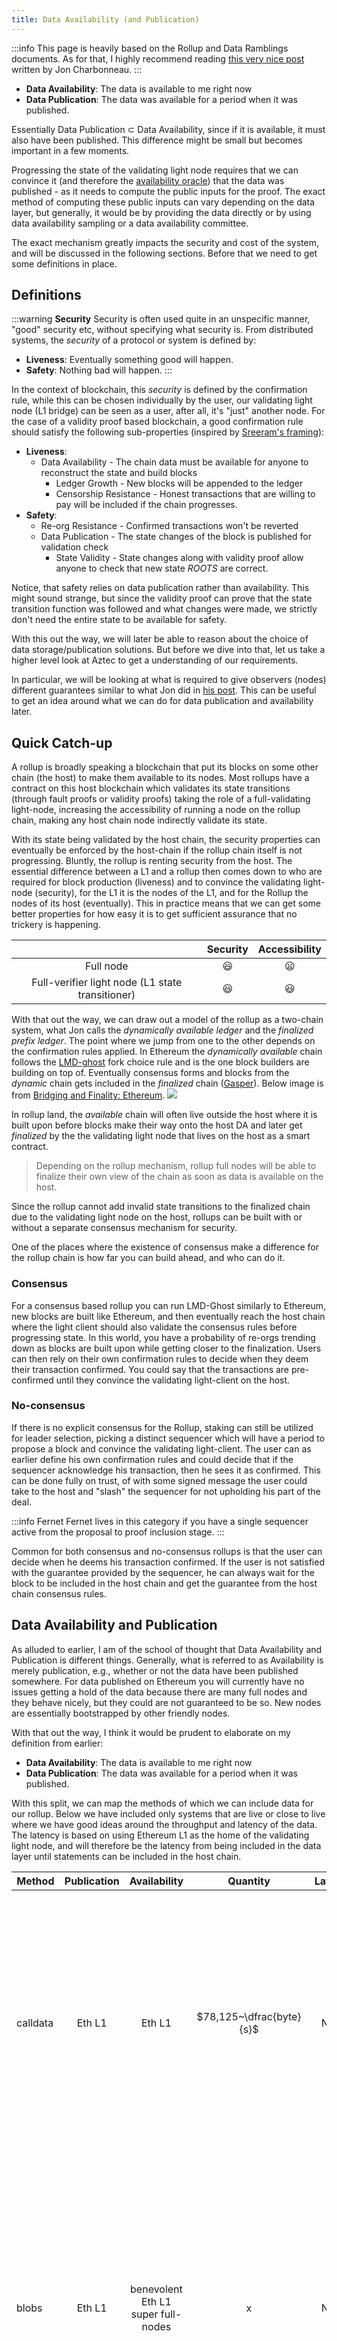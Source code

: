 ```yaml
---
title: Data Availability (and Publication)
---
```


:::info
This page is heavily based on the Rollup and Data Ramblings documents. As for that, I highly recommend reading [this very nice post](https://dba.xyz/do-rollups-inherit-security/) written by Jon Charbonneau.
:::

- **Data Availability**: The data is available to me right now
- **Data Publication**: The data was available for a period when it was published.

Essentially Data Publication $\subset$ Data Availability, since if it is available, it must also have been published. This difference might be small but becomes important in a few moments.

Progressing the state of the validating light node requires that we can convince it (and therefore the [availability oracle](./index.md#availability-oracle)) that the data was published - as it needs to compute the public inputs for the proof. The exact method of computing these public inputs can vary depending on the data layer, but generally, it would be by providing the data directly or by using data availability sampling or a data availability committee.

The exact mechanism greatly impacts the security and cost of the system, and will be discussed in the following sections. Before that we need to get some definitions in place. 

## Definitions

:::warning **Security**
Security is often used quite in an unspecific manner, "good" security etc, without specifying what security is. From distributed systems, the *security* of a protocol or system is defined by:
- **Liveness**: Eventually something good will happen.
- **Safety**: Nothing bad will happen. 
:::

In the context of blockchain, this *security* is defined by the confirmation rule, while this can be chosen individually by the user, our validating light node (L1 bridge) can be seen as a user, after all, it's "just" another node. For the case of a validity proof based blockchain, a good confirmation rule should satisfy the following sub-properties (inspired by [Sreeram's framing](https://twitter.com/sreeramkannan/status/1683735050897207296)):
- **Liveness**:
  - Data Availability - The chain data must be available for anyone to reconstruct the state and build blocks
	- Ledger Growth - New blocks will be appended to the ledger
	- Censorship Resistance - Honest transactions that are willing to pay will be included if the chain progresses.
- **Safety**:
	- Re-org Resistance - Confirmed transactions won't be reverted
  - Data Publication - The state changes of the block is published for validation check
	- State Validity - State changes along with validity proof allow anyone to check that new state *ROOTS* are correct.

Notice, that safety relies on data publication rather than availability. This might sound strange, but since the validity proof can prove that the state transition function was followed and what changes were made, we strictly don't need the entire state to be available for safety.

With this out the way, we will later be able to reason about the choice of data storage/publication solutions. But before we dive into that, let us take a higher level look at Aztec to get a understanding of our requirements.

In particular, we will be looking at what is required to give observers (nodes) different guarantees similar to what Jon did in [his post](https://dba.xyz/do-rollups-inherit-security/). This can be useful to get an idea around what we can do for data publication and availability later.

## Quick Catch-up

A rollup is broadly speaking a blockchain that put its blocks on some other chain (the host) to make them available to its nodes. Most rollups have a contract on this host blockchain which validates its state transitions (through fault proofs or validity proofs) taking the role of a full-validating light-node, increasing the accessibility of running a node on the rollup chain, making any host chain node indirectly validate its state. 

With its state being validated by the host chain, the security properties can eventually be enforced by the host-chain if the rollup chain itself is not progressing. Bluntly, the rollup is renting security from the host. The essential difference between a L1 and a rollup then comes down to who are required for block production (liveness) and to convince the validating light-node (security), for the L1 it is the nodes of the L1, and for the Rollup the nodes of its host (eventually). This in practice means that we can get some better properties for how easy it is to get sufficient assurance that no trickery is happening.

| |Security| Accessibility|
:-----------: | :-----------: | :-----------: |
Full node| 😃 | 😦 |
Full-verifier light node (L1 state transitioner)| 😃 | 😃 |

With that out the way, we can draw out a model of the rollup as a two-chain system, what Jon calls the *dynamically available ledger* and the *finalized prefix ledger*. The point where we jump from one to the other depends on the confirmation rules applied. In Ethereum the *dynamically available* chain follows the [LMD-ghost](https://eth2book.info/capella/part2/consensus/lmd_ghost/) fork choice rule and is the one block builders are building on top of. Eventually consensus forms and blocks from the *dynamic* chain gets included in the *finalized* chain ([Gasper](https://eth2book.info/capella/part2/consensus/casper_ffg/)). Below image is from [Bridging and Finality: Ethereum](https://jumpcrypto.com/writing/bridging-and-finality-ethereum/).
![](https://jumpcrypto-com.ghost.io/content/images/2023/03/ZK-Bridging-4--1-.png)

In rollup land, the *available* chain will often live outside the host where it is built upon before blocks make their way onto the host DA and later get *finalized* by the the validating light node that lives on the host as a smart contract.

> Depending on the rollup mechanism, rollup full nodes will be able to finalize their own view of the chain as soon as data is available on the host.

Since the rollup cannot add invalid state transitions to the finalized chain due to the validating light node on the host, rollups can be built with or without a separate consensus mechanism for security.

One of the places where the existence of consensus make a difference for the rollup chain is how far you can build ahead, and who can do it. 

### Consensus
For a consensus based rollup you can run LMD-Ghost similarly to Ethereum, new blocks are built like Ethereum, and then eventually reach the host chain where the light client should also validate the consensus rules before progressing state. In this world, you have a probability of re-orgs trending down as blocks are built upon while getting closer to the finalization. Users can then rely on their own confirmation rules to decide when they deem their transaction confirmed. You could say that the transactions are pre-confirmed until they convince the validating light-client on the host.

### No-consensus
If there is no explicit consensus for the Rollup, staking can still be utilized for leader selection, picking a distinct sequencer which will have a period to propose a block and convince the validating light-client. The user can as earlier define his own confirmation rules and could decide that if the sequencer acknowledge his transaction, then he sees it as confirmed. This can be done fully on trust, of with some signed message the user could take to the host and "slash" the sequencer for not upholding his part of the deal.

:::info Fernet
Fernet lives in this category if you have a single sequencer active from the proposal to proof inclusion stage.
:::

Common for both consensus and no-consensus rollups is that the user can decide when he deems his transaction confirmed. If the user is not satisfied with the guarantee provided by the sequencer, he can always wait for the block to be included in the host chain and get the guarantee from the host chain consensus rules.

## Data Availability and Publication

As alluded to earlier, I am of the school of thought that Data Availability and Publication is different things. Generally, what is referred to as Availability is merely publication, e.g., whether or not the data have been published somewhere. For data published on Ethereum you will currently have no issues getting a hold of the data because there are many full nodes and they behave nicely, but they could are not guaranteed to be so. New nodes are essentially bootstrapped by other friendly nodes.

With that out the way, I think it would be prudent to elaborate on my definition from earlier:

- **Data Availability**: The data is available to me right now
- **Data Publication**: The data was available for a period when it was published.


With this split, we can map the methods of which we can include data for our rollup. Below we have included only systems that are live or close to live where we have good ideas around the throughput and latency of the data. The latency is based on using Ethereum L1 as the home of the validating light node, and will therefore be the latency from being included in the data layer until statements can be included in the host chain.

|Method | Publication | Availability | Quantity | Latency | Description |
| ------- | :----------: | :----------: | :----------: | :-------: | :-------: |
|calldata| Eth L1 | Eth L1 | $78,125~\dfrac{byte}{s}$ | None | Part of the transaction payload required to execute history, if you can sync an Ethereum node from zero, this is available. Essentially, if Ethereum lives this is available. Have to compete against everything on Ethereum for blockspace. |
|blobs| Eth L1 | benevolent Eth L1 super full-nodes | x | None | New blob data, will be published but only commitments available from the execution environment. Content can be discarded later and don't have to be stored forever. Practically a "committee" of whoever wants can keep it, and you rely on someone from this set providing the data to you. |
^^|  | | $31,744 \dfrac{byte}{s}$ | None |  target of `3` blobs of size `4096` fields (`380,928` bytes per block) |
^^|  | | $677,205 \dfrac{byte}{s}$ | None | target of `64` blobs of size `4096` fields (`8,126,464` bytes per block) |
|Celestia| Celestia + Blobstream bridge | Celestia Full Storage Nodes | $161,319~\dfrac{byte}{s}$ | ~100 mins  | 2MB blocks. Can be used in proof after relay happens, with latency improvements expected.|

### Data Layer outside host

When using a data layer that is not the host chain, cost (and safety guarantees) are reduced, and we rely on some "bridge" to tell the host chain about the data. This must happen before our validating light node can progress the block, hence the block must be published, and the host must know about it before the host can use it as input to block validation. 

This influences how blocks can practically be built, since short "cycles" of publishing and then including blocks might not be possible for bridges with significant delay. This means that a suitable data layer has both sufficient data throughput but also low (enough) latency at the bridge level.

Briefly the concerns we must have for any supported data layer that is outside the host chain is:
- What are the security assumptions of the data layer itself
- What are the security assumptions of the bridge
- What is the expected data throughput (kb/s)
- What is the expected delay (mins) of the bridge

#### Celestia
Celestia mainnet is starting with a limit of 2 mb/block with 12 second blocks supporting ~166 KB/s. But they are working on increasing this to 8 mb/block.

As Celestia has just recently launched, it is unclear how much competition there will be for the data throughput, and thereby how much we could expect to get a hold of. Since the security assumptions differ greatly from the host chain (Ethereum) few L2's have been built on top of it yet, and the demand is to be gauged in the future.

Beyond the pure data throughput, we also need Ethereum L1 to know that the data was made available on Celestia, which here will require the [blobstream](https://blog.celestia.org/introducing-blobstream/) (formerly the quantum gravity bridge) to relay data roots that the rollup contract can process.This is currently done approximately every 100 minutes. Note however, that a separate blobstream is being build with Succinct labs (live on goerli) which should make relays cheaper and more frequent.

Neat structure of what the availability oracles will look like created by the Celestia team:
![image.png](https://lh7-us.googleusercontent.com/EB8CtN-MvqApiPSeulWS3zmix6VZP1EEjilx7cRPxaWzAp1QYQI0tclzn7SyfGwxe-VTuf68DYs83Rl9hVCiUzHYZuOvEpNmvoHEFfBu6_vVRIU45wmA4ZqWIp3gBXgiv32YIKiu1ZAYK04zri9M2CE)

#### Espresso

Espresso is not yet live, so the following section is very much in the air, it might be that the practical numbers will change when it is live.

> My knowledge of hotshot is limited here. So keeping my commentary likewise limited until more educated in this matter.

From their [benchmarks](https://docs.espressosys.com/sequencer/releases/doppio-testnet-release/benchmarks), it seems like the system can support 25-30MB/s of throughput by using small committees of 10 nodes. The throughput further is impacted by the size of the node-set from where the committee is picked.

While the committee is small, it seems like they can ensure honesty through the other nodes. But the nodes active here might need a lot of bandwidth to handle both DA Proposals and VID chunks.

It is not fully clear how often blocks would be relayed to the hotshot contract for consumption by our rollup, but the team says it should be frequent. Cost is estimated to be ~400K gas. 

## Aztec Specific Data

As part of figuring out the data throughput requirements, we need to know what data we need to publish. In Aztec we have a bunch of data with varying importance; some being important to **everyone** and some being important to **someone**. 

The things that are important to **everyone** are the things that we have directly in state, meaning the:
- leaves of the note hash tree
- nullifiers
- public state leafs
- contracts
- L1 -> L2
- L2 -> L1

Some of these can be moved around between layers, and others are hard-linked to live on the host. For one, moving the cross-chain message L1 -> L2 and L2 -> L1 anywhere else than the host is fighting an up-hill battle. Also, beware that the state for L2 -> L1 messages is split between the data layers, as the messages don't strictly need to be available from the L2 itself, but must be for consumption on L1.

We need to know what these things are to be able to progress the state. Without having the state, we don't know how the output of a state transition should look and cannot prove it.

Beyond the above data that is important to everyone, we also have data that is important to *someone*, these are the logs, both unencrypted and encrypted. Knowing the historic logs are not required to progress the chain, but are important for the users to ensure that they learn about their notes etc.

A few transaction examples based on our E2E tests have the following data footprints. We will need a few more bytes to specify the sizes of these lists but it will land us in the right ball park. 

>These were made back in august and are a bit outdated. They should be updated to also include more complex transactions.

```
Tx ((Everyone, Someone) bytes).
Tx ((192, 1005) bytes): comms=4, nulls=2, pubs=0, l2_to_l1=0, e_logs=988, u_logs=17
Tx ((672, 3980) bytes): comms=16, nulls=5, pubs=0, l2_to_l1=0, e_logs=3932, u_logs=48
Tx ((480, 3980) bytes): comms=13, nulls=2, pubs=0, l2_to_l1=0, e_logs=3932, u_logs=48
Tx ((640, 528) bytes): comms=4, nulls=16, pubs=0, l2_to_l1=0, e_logs=508, u_logs=20
Tx ((64, 268) bytes): comms=1, nulls=1, pubs=0, l2_to_l1=0, e_logs=256, u_logs=12
Tx ((128, 512) bytes): comms=2, nulls=2, pubs=0, l2_to_l1=0, e_logs=500, u_logs=12
Tx ((96, 36) bytes): comms=0, nulls=1, pubs=1, l2_to_l1=0, e_logs=8, u_logs=28
Tx ((128, 20) bytes): comms=0, nulls=2, pubs=1, l2_to_l1=0, e_logs=8, u_logs=12
Tx ((128, 20) bytes): comms=1, nulls=1, pubs=1, l2_to_l1=0, e_logs=8, u_logs=12
Tx ((96, 268) bytes): comms=1, nulls=2, pubs=0, l2_to_l1=0, e_logs=256, u_logs=12
Tx ((224, 28) bytes): comms=1, nulls=2, pubs=2, l2_to_l1=0, e_logs=12, u_logs=16
Tx ((480, 288) bytes): comms=1, nulls=2, pubs=6, l2_to_l1=0, e_logs=260, u_logs=28
Tx ((544, 32) bytes): comms=0, nulls=1, pubs=8, l2_to_l1=0, e_logs=8, u_logs=24
Tx ((480, 40) bytes): comms=0, nulls=1, pubs=7, l2_to_l1=0, e_logs=12, u_logs=28

Average bytes, (rounded up):
Everyone: 311 bytes 
Someone: 787 bytes
Total: 1098 bytes
```

For a more liberal estimation, lets suppose we emit 4 nullifiers, 4 new commitments, and 4 public data writes instead per transaction. 
```python
Tx ((512, 1036) bytes): comms=4, nulls=4, pubs=4, l2_to_l1=0, e_logs=988, u_logs=48
```
Assuming that this is a decent guess, and we can estimate the data requirements at different transaction throughput.

### Throughput Requirements

Using the values from just above for transaction data requirements, we can get a ball park estimate of what we can expect to require at different throughput levels.

|Throughput | Everyone | Someone | Total | 
|:-----:|:-----:|:-----:|:-----:|
| 1 TPS | $512 \dfrac{byte}{s}$ | $1036 \dfrac{byte}{s}$ | $1548 \dfrac{byte}{s}$ |
| 10 TPS | $5120 \dfrac{byte}{s}$ | $10360 \dfrac{byte}{s}$ | $15480 \dfrac{byte}{s}$ |
| 50 TPS | $25600 \dfrac{byte}{s}$ | $51800 \dfrac{byte}{s}$ | $77400 \dfrac{byte}{s}$ |
| 100 TPS | $51200 \dfrac{byte}{s}$ | $103600 \dfrac{byte}{s}$ | $154800 \dfrac{byte}{s}$ |

Assuming that we are getting $\frac{1}{9}$ of the blob-space or $\frac{1}{20}$ of the calldata and amortize to the Aztec available space.

For every throughput column, we insert 3 marks, for everyone, someone and the total. e.g., ✅✅✅ meaning that the throughput can be supported when publishing data for everyone, someone and the total. 💀💀💀 meaning that none of it can be supported.

|Space| Aztec Available | 1 TPS | 10 TPS | 50 TPS | 100 Tps |
|:---:|:---:|:---:|:---:|:---:|:---:|
|Calldata| $3,906 \frac{byte}{s}$ | ✅✅✅ |💀💀💀  | 💀💀💀 | 💀💀💀
|Eip-4844 | $3,527 \dfrac{byte}{s}$ | ✅✅✅ | 💀💀💀 | 💀💀💀 | 💀💀💀
|64 blob danksharding | $75,245 \dfrac{byte}{s}$ | ✅✅✅ | ✅✅✅ | ✅✅✅ | ✅✅💀
|Celestia (2mb/12s blocks)| $17,924 \dfrac{byte}{s}$ | ✅✅✅ | ✅✅✅ | 💀💀💀 | 💀💀💀
|Celestia (8mb/13s blocks)| $68,376 \dfrac{byte}{s}$ | ✅✅✅ | ✅✅✅ | ✅✅💀 | ✅💀💀
|Espresso| Unclear but at least 1 mb per second | ✅✅✅ | ✅✅✅ |  ✅✅✅| ✅✅✅ 
> **Disclaimer**: Remember that these fractions for available space are pulled out of my ass.

With these numbers at hand, we can get an estimate of our throughput in transactions based on our storage medium.

## One or multiple data layers?

From the above estimations, it is unlikely that our data requirements can be met by using only data from the host chain. It is therefore to be considered whether data can be split across more than one data layer. 

The main concerns when investigating if multiple layers should be supported simultaneously are:
- **Composability**: Applications should be able to integrate with one another seamlessly and synchronously. If this is not supported, they might as well be entirely separate deployments.
- **Ossification**: By ossification we mean changing the assumptions of the deployments, for example, if an application was deployed at a specific data layer, changing the layer underneath it would change the security assumptions. This is addressed through the Upgrade mechanism [**REFERENCE**].
- **Security**: Applications that depend on multiple different data layers might rely on all its layers to work to progress its state. Mainly the different parts of the application might end up with different confirmation rules (as mentioned earlier) degrading it to the least secure possibly breaking the liveness of the application if one of the layers is not progressing.

The security aspect in particular can become a problem if users deploy accounts to a bad data layer for cost savings, and then cannot access their funds (or other assets) because that data layer is not available. This can be a problem, even though all the assets of the user lives on a still functional data layer. 

Since the individual user burden is high with multi-layer approach, we discard it as a viable option, as the probability of user failure is too high.

Instead, the likely design, will be that an instance has a specific data layer, and that "upgrading" to a new instance allows for a new data layer by deploying an entire instance. This ensures that composability is ensured as everything lives on the same data layer. Ossification is possible hence the upgrade mechanism [**REFERENCE**] doesn't "destroy" the old instance. This means that applications can be built to reject upgrades if they believe the new data layer is not secure enough and simple continue using the old.


## Privacy is Data Hungry - What choices do we really have?

With the target of 10 transactions per second at launch, in which the transactions are likely to be more complex than the simple ones estimated here, some of the options simply cannot satisfy our requirements. 

For one, EIP-4844 is out of the picture, as it cannot support the data requirements for 10 TPS, neither for everyone or someone data.

At Danksharding with 64 blobs, we could theoretically support 50 tps, but will not be able to address both the data for everyone and someone. Additionally this is likely years in the making, and might not be something we can meaningfully count on to address our data needs.

With the current target, data cannot fit on the host, and we must work to integrate with external data layers. Of these, Celestia has the current most "out-the-box" solution, but Eigen-da and other alternatives are expected to come online in the future.

## References
- https://dba.xyz/do-rollups-inherit-security/
- https://ethereum.org/en/roadmap/danksharding/
- https://eips.ethereum.org/EIPS/eip-4844
- https://github.com/ethereum/consensus-specs/blob/dev/specs/deneb/polynomial-commitments.md
- https://eth2book.info/capella/part2/consensus/lmd_ghost/
- https://eth2book.info/capella/part2/consensus/casper_ffg/
- https://notes.ethereum.org/cG-j3r7kRD6ChQyxjUdKkw
- https://forum.celestia.org/t/security-levels-for-data-availability-for-light-nodes/919
- https://ethresear.ch/t/peerdas-a-simpler-das-approach-using-battle-tested-p2p-components/16541
- https://jumpcrypto.com/writing/bridging-and-finality-ethereum/
- https://twitter.com/sreeramkannan/status/1683735050897207296
- https://blog.celestia.org/introducing-blobstream/

